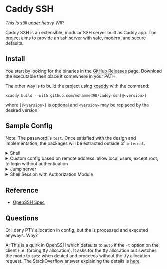 # Caddy SSH

_This is still under heavy WIP._

Caddy SSH is an extensible, modular SSH server built as Caddy app. The project aims to provide an ssh server with safe, modern, and secure defaults.

## Install

You start by looking for the binaries in the [GitHub Releases](https://github.com/mohammed90/caddy-ssh/releases) page. Download the executable then place it somewhere in your PATH.

The other way is to build the project using [xcaddy](https://github.com/caddyserver/xcaddy) with the command:

```
xcaddy build --with github.com/mohammed90/caddy-ssh[@<version>]
```

where `[@<version>]` is optional and `<version>` may be replaced by the desired version.

## Sample Config

Note: The password is `test`. Once satisfied with the design and implementation, the packages will be extracted outside of `internal`.

<details>
<summary>Shell</summary>

```json
{
  "apps": {
    "ssh": {
      "grace_period": "2s",
      "servers": {
        "srv0": {
          "address": "tcp/0.0.0.0:2000-2012",
          "pty": {
            "pty": "allow"
          },
          "configs": [
            {
              "config": {
                "loader": "provided",
                "no_client_auth": false,
                "authentication": {
                  "username_password": {
                    "providers": {
                      "static": {
                        "accounts": [
                          {
                            "name": "user1",
                            "password": "JDJhJDE0JDcxOENoL2duS3FuR2VPRUpLa2lVM085Mk40T1JkcHBvQW4ycHU2c0FkMm1qLkhKejhzWG9t"
                          }
                        ]
                      }
                    }
                  }
                }
              }
            }
          ],
          "actors": [
            {
              "match": [
                {
                  "user": {
                    "users": [
                      "user1"
                    ]
                  }
                }
              ],
              "act": {
                "action": "shell",
                "shell": "zsh"
              }
            }
          ]
        }
      }
    }
  }
}
```

</details>  

<details>
<summary>Custom config based on remote address: allow local users, except root, to login without authentication</summary>

```json
{
  "apps": {
    "ssh": {
      "grace_period": "2s",
      "servers": {
        "srv0": {
          "address": "tcp/0.0.0.0:2000-2012",
          "pty": {
            "pty": "allow"
          },
          "configs": [
            {
              "match": [
                {
                  "remote_ip": {
                    "ranges": [
                      "192.168.0.0/16"
                    ]
                  }
                }
              ],
              "config": {
                "loader": "provided",
                "no_client_auth": true
              }
            },
            {
              "config": {
                "loader": "provided",
                "authentication": {
                  "deny_users": ["root"],
                  "public_key": {
                    "providers": {
                      "os": {}
                    }
                  }
                }
              }
            }
          ],
          "actors": [
            {
              "act": {
                "action": "shell",
                "shell": "bash"
              }
            }
          ]
        }
      }
    }
  }
}
```

</details>  

<details>
<summary>Jump server</summary>

As a jump server, the jump server establishes a local forwarding channel to upstream, per the documentation of the `-J` option, so we need to enable this in the config.

Reference:

> -J destination
    Connect to the target host by first making a ssh connection to the jump host described by destination and then establishing a TCP forwarding to the ultimate
    destination from there.  Multiple jump hops may be specified separated by comma characters.  This is a shortcut to specify a ProxyJump configuration directive.
    Note that configuration directives supplied on the command-line generally apply to the destination host and not any specified jump hosts.  Use ~/.ssh/config to
    specify configuration for jump hosts.

```json
{
  "apps": {
    "ssh": {
      "grace_period": "2s",
      "servers": {
        "srv0": {
          "address": "tcp/0.0.0.0:2000-2012",
          "configs": [
            {
              "config": {
                "loader": "provided",
                "signer": {
                  "module": "fallback"
                },
                "authentication": {
                  "public_key": {
                    "providers": {
                      "os": {}
                    }
                  }
                }
              }
            }
          ],
          "localforward": {
            "forward": "allow"
          },
        }
      }
    }
  }
}
```


</details>
<details>
<summary>Shell Session with Authorization Module</summary>

The app provides modular authorization process to control the session authorization based on the session context details. One of the authorization modules provided is `max_session`, which restricts the number of currently active sessions to a certain number. The other one is `public`, which grants access without restriction and is the default if none is provided. Here's an example config of how to restrict the server to authorize only 2 active sessions:

```json
{
  "apps": {
    "ssh": {
      "grace_period": "2s",
      "servers": {
        "srv0": {
          "address": "tcp/0.0.0.0:2000-2012",
          "authorize": {
            "authorizer": "max_session",
            "max_sessions": 2
          },
          "pty": {
            "pty": "allow"
          },
          "configs": [
            {
              "config": {
                "loader": "provided",
                "no_client_auth": false,
                "authentication": {
                  "public_key": {
                    "providers": {
                      "os": {}
                    }
                  }
                }
              }
            }
          ],
          "actors": [
            {
              "act": {
                "action": "shell",
                "shell": "zsh"
              }
            }
          ]
        }
      }
    }
  }
}
```

</details>

## Reference

- [OpenSSH Spec](https://www.openssh.com/specs.html)

## Questions

Q: I deny PTY allocation in config, but the is processed and executed anyways. Why?

A: This is a quirk in OpenSSH which defaults to `auto` if the `-t` option on the client (i.e. forcing tty allocation). It asks for the tty allocation but switches the mode to `auto` when denied and proceeds without the tty allocation request. The StackOverflow answer explaining the details is [here](https://stackoverflow.com/a/10346575).
